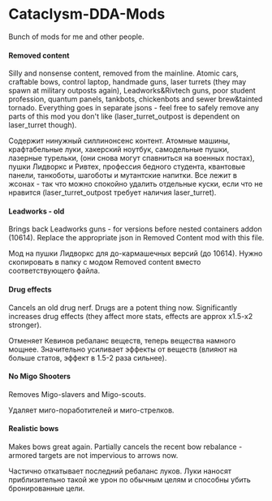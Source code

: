 # Cataclysm-DDA-Mods
Bunch of mods for me and other people.

#### **Removed content**

Silly and nonsense content, removed from the mainline. Atomic cars, craftable bows, control laptop, handmade guns, laser turrets (they may spawn at military outposts again), Leadworks&Rivtech guns, poor student profession, quantum panels, tankbots, chickenbots and sewer brew&tainted tornado. Everything goes in separate jsons - feel free to safely remove any parts of this mod you don't like (laser_turret_outpost is dependent on laser_turret though).

Содержит нинужный силлинонсенс контент. Атомные машины, крафтабельные луки, хакерский ноутбук, самодельные пушки, лазерные турельки, (они снова могут спавниться на военных постах), пушки Лидворкс и Ривтех, профессия бедного студента, квантовые панели, танкоботы, шагоботы и мутантские напитки. Все лежит в жсонах - так что можно спокойно удалить отдельные куски, если что не нравится (laser_turret_outpost требует наличия laser_turret).

#### **Leadworks - old**

Brings back Leadworks guns - for versions before nested containers addon (10614). Replace the appropriate json in Removed Content mod with this file.

Мод на пушки Лидворкс для до-кармашечных версий (до 10614). Нужно скопировать в папку с модом Removed content вместо соответствующего файла.

#### **Drug effects**

Cancels an old drug nerf. Drugs are a potent thing now. Significantly increases drug effects (they affect more stats, effects are approx x1.5-x2 stronger).

Отменяет Кевинов ребаланс веществ, теперь вещества намного мощнее. Значительно усиливает эффекты от веществ (влияют на больше статов, эффект в 1.5-2 раза сильнее).

#### **No Migo Shooters**

Removes Migo-slavers and Migo-scouts.

Удаляет миго-поработителей и миго-стрелков.

#### **Realistic bows**

Makes bows great again. Partially cancels the recent bow rebalance - armored targets are not impervious to arrows now.

Частично откатывает последний ребаланс луков. Луки наносят приблизительно такой же урон по обычным целям и способны убить бронированные цели.
